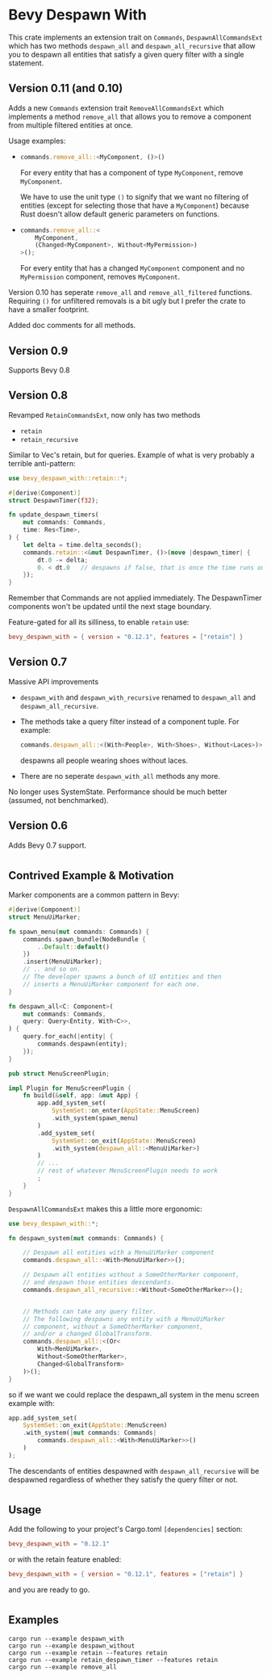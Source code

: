 # Bevy Despawn With

This crate implements an extension trait on `Commands`, `DespawnAllCommandsExt` which has two methods `despawn_all` and `despawn_all_recursive` that allow you to despawn all entities that satisfy a given query filter with a single statement.

## Version 0.11 (and 0.10)

Adds a new `Commands` extension trait `RemoveAllCommandsExt` which implements a method
`remove_all` that allows you to
remove a component from multiple filtered entities at once.

Usage examples:

*
    ```rust
    commands.remove_all::<MyComponent, ()>() 
    ```

    For every entity that has a component of type `MyComponent`, remove `MyComponent`.

    We have to use the unit type `()` to signify that we want no filtering of entities (except for selecting those that have a `MyComponent`) because Rust doesn't allow default generic parameters on functions.
    
*
    ```rust
    commands.remove_all::<
        MyComponent, 
        (Changed<MyComponent>, Without<MyPermission>)
    >();
    ```
    For every entity that has a changed `MyComponent` component and no `MyPermission` component, removes `MyComponent`.

Version 0.10 has seperate `remove_all` and `remove_all_filtered` functions. Requiring `()` for unfiltered removals is a bit ugly but I prefer the crate to have a smaller footprint.

Added doc comments for all methods.

## Version 0.9

Supports Bevy 0.8

## Version 0.8

Revamped `RetainCommandsExt`, now only has two methods
* `retain`
* `retain_recursive`

Similar to Vec's retain, but for queries.
Example of what is very probably a terrible anti-pattern:

```rust
use bevy_despawn_with::retain::*;

#[derive(Component)]
struct DespawnTimer(f32);

fn update_despawn_timers(
    mut commands: Commands,
    time: Res<Time>,        
) {
    let delta = time.delta_seconds();
    commands.retain::<&mut DespawnTimer, ()>(move |despawn_timer| { 
        dt.0 -= delta;
        0. < dt.0   // despawns if false, that is once the time runs out
    });
}     
```
Remember that Commands are not applied immediately. The DespawnTimer components won't be updated until the next stage boundary.

Feature-gated for all its silliness, to enable ```retain``` use:
```toml
bevy_despawn_with = { version = "0.12.1", features = ["retain"] }
```

## Version 0.7

Massive API improvements 
* `despawn_with` and `despawn_with_recursive` renamed to `despawn_all` and `despawn_all_recursive`.
* The methods take a query filter instead of a component tuple. For example:

    ```rust
    commands.despawn_all::<(With<People>, With<Shoes>, Without<Laces>)>();
    ```
    despawns all people wearing shoes without laces.

* There are no seperate `despawn_with_all` methods any more.

No longer uses SystemState. Performance should be much better (assumed, not benchmarked).

## Version 0.6

Adds Bevy 0.7 support.

#
## Contrived Example & Motivation

Marker components are a common pattern in Bevy:
```rust
#[derive(Component)]
struct MenuUiMarker;

fn spawn_menu(mut commands: Commands) {
    commands.spawn_bundle(NodeBundle {
        ..Default::default()
    })
    .insert(MenuUiMarker);
    // .. and so on.
    // The developer spawns a bunch of UI entities and then 
    // inserts a MenuUiMarker component for each one.
}

fn despawn_all<C: Component>(
    mut commands: Commands,
    query: Query<Entity, With<C>>,
) {
    query.for_each(|entity| {
        commands.despawn(entity);
    });
}

pub struct MenuScreenPlugin;

impl Plugin for MenuScreenPlugin {
    fn build(&self, app: &mut App) {
        app.add_system_set(
            SystemSet::on_enter(AppState::MenuScreen)
            .with_system(spawn_menu)
        )
        .add_system_set(
            SystemSet::on_exit(AppState::MenuScreen)
            .with_system(despawn_all::<MenuUiMarker>)
        )
        // ... 
        // rest of whatever MenuScreenPlugin needs to work
        ;
    }
}
```

`DespawnAllCommandsExt` makes this a little more ergonomic:

```rust
use bevy_despawn_with::*;

fn despawn_system(mut commands: Commands) {

    // Despawn all entities with a MenuUiMarker component
    commands.despawn_all::<With<MenuUiMarker>>();

    // Despawn all entities without a SomeOtherMarker component, 
    // and despawn those entities descendants.
    commands.despawn_all_recursive::<Without<SomeOtherMarker>>();


    // Methods can take any query filter.
    // The following despawns any entity with a MenuUiMarker 
    // component, without a SomeOtherMarker component, 
    // and/or a changed GlobalTransform.
    commands.despawn_all::<(Or<
        With<MenUiMarker>, 
        Without<SomeOtherMarker>, 
        Changed<GlobalTransform>
    )>();
}
```
so if we want we could replace the despawn_all system in the menu screen example with:
```rust
app.add_system_set(
    SystemSet::on_exit(AppState::MenuScreen)
    .with_system(|mut commands: Commands| 
        commands.despawn_all::<With<MenuUiMarker>>()
    )
);
```

The descendants of entities despawned with `despawn_all_recursive` 
will be despawned regardless of whether they satisfy the query filter or not.
#

## Usage

Add the following to your project's Cargo.toml `[dependencies]` section:

```toml
bevy_despawn_with = "0.12.1"
```
or with the retain feature enabled:
```toml
bevy_despawn_with = { version = "0.12.1", features = ["retain"] }
```

and you are ready to go.

#

## Examples

```
cargo run --example despawn_with
cargo run --example despawn_without
cargo run --example retain --features retain
cargo run --example retain_despawn_timer --features retain
cargo run --example remove_all
```